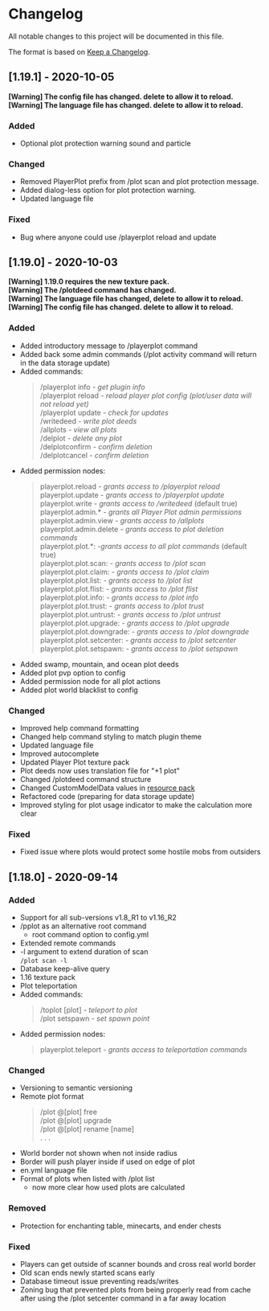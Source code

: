 # Changelog

All notable changes to this project will be documented in this file.

The format is based on [Keep a Changelog](https://keepachangelog.com/en/1.0.0/).

## [1.19.1] - 2020-10-05

**[Warning] The config file has changed. delete to allow it to reload.**<br>
**[Warning] The language file has changed. delete to allow it to reload.**<br>

### Added

- Optional plot protection warning sound and particle

### Changed

- Removed PlayerPlot prefix from /plot scan and plot protection message.
- Added dialog-less option for plot protection warning.
- Updated language file

### Fixed

- Bug where anyone could use /playerplot reload and update

## [1.19.0] - 2020-10-03

**[Warning] 1.19.0 requires the new texture pack.**<br>
**[Warning] The /plotdeed command has changed.**<br>
**[Warning] The language file has changed, delete to allow it to reload.**<br>
**[Warning] The config file has changed. delete to allow it to reload.**<br>

### Added

- Added introductory message to /playerplot command
- Added back some admin commands (/plot activity command will return in the data storage update)
- Added commands:
  >/playerplot info *- get plugin info*<br>
  /playerplot reload *- reload player plot config (plot/user data will not reload yet)*<br>
  /playerplot  update *- check for updates*<br>
  /writedeed *- write plot deeds*<br>
  /allplots *- view all plots*<br>
  /delplot *- delete any plot*<br>
  /delplotconfirm *- confirm deletion*<br>
  /delplotcancel *- confirm deletion*<br>
- Added permission nodes:
  >playerplot.reload *- grants access to /playerplot reload*<br> 
  playerplot.update *- grants access to /playerplot update*<br> 
  playerplot.write *- grants access to /writedeed* (default true)<br> 
  playerplot.admin.* *- grants all Player Plot admin permissions*<br> 
  playerplot.admin.view *- grants access to /allplots*<br>
  playerplot.admin.delete *- grants access to plot deletion commands*<br>
  playerplot.plot.*: *-grants access to all plot commands* (default true)<br>
  playerplot.plot.scan: *- grants access to /plot scan*<br>
  playerplot.plot.claim: *- grants access to /plot claim*<br>
  playerplot.plot.list: *- grants access to /plot list*<br>
  playerplot.plot.flist: *- grants access to /plot flist*<br>
  playerplot.plot.info: *- grants access to /plot info*<br>
  playerplot.plot.trust: *- grants access to /plot trust*<br>
  playerplot.plot.untrust: *- grants access to /plot untrust*<br>
  playerplot.plot.upgrade: *- grants access to /plot upgrade*<br>
  playerplot.plot.downgrade: *- grants access to /plot downgrade*<br>
  playerplot.plot.setcenter: *- grants access to /plot setcenter*<br>
  playerplot.plot.setspawn: *- grants access to /plot setspawn*<br>                  
- Added swamp, mountain, and ocean plot deeds
- Added plot pvp option to config
- Added permission node for all plot actions
- Added plot world blacklist to config

### Changed

- Improved help command formatting
- Changed help command styling to match plugin theme
- Updated language file
- Improved autocomplete
- Updated Player Plot texture pack
- Plot deeds now uses translation file for "+1 plot"
- Changed /plotdeed command structure
- Changed CustomModelData values in [resource pack](https://gitlab.com/sword7/playerplot/-/wikis/misc/resource-pack)
- Refactored code (preparing for data storage update)
- Improved styling for plot usage indicator to make the calculation more clear
 
### Fixed

- Fixed issue where plots would protect some hostile mobs from outsiders
 
## [1.18.0] - 2020-09-14

### Added

- Support for all sub-versions v1.8_R1 to v1.16_R2
- /pplot as an alternative root command
  - root command option to config.yml
- Extended remote commands
- -l argument to extend duration of scan<br> 
  `/plot scan -l`
- Database keep-alive query
- 1.16 texture pack 
- Plot teleportation<br>
- Added commands:
  >/toplot [plot] *- teleport to plot*<br> 
  /plot setspawn *- set spawn point*<br> 
- Added permission nodes:
  >playerplot.teleport *- grants access to teleportation commands*<br> 

### Changed

- Versioning to semantic versioning
- Remote plot format
  >/plot @[plot] free<br>
  /plot @[plot] upgrade<br>
  /plot @[plot] rename [name]<br>
  . . .
- World border not shown when not inside radius
- Border will push player inside if used on edge of plot
- en.yml language file
- Format of plots when listed with /plot list
  - now more clear how used plots are calculated


### Removed

- Protection for enchanting table, minecarts, and ender chests

### Fixed

- Players can get outside of scanner bounds and cross real world border
- Old scan ends newly started scans early
- Database timeout issue preventing reads/writes
- Zoning bug that prevented plots from being properly read from cache after using the /plot setcenter command in a far away location

  
<!--

Added - for new features.
Changed - for changes in existing functionality.
Deprecated - for soon-to-be removed features.
Removed - for now removed features.
Fixed - for any bug fixes.
Security - in case of vulnerabilities. 

 -->